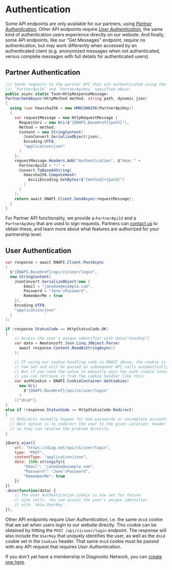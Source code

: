# Authentication

Some API endpoints are only available for our partners, using [_Partner Authentication_](#partner-authentication). Other API endpoints require [_User Authentication_](#user-authentication), the same kind of authentication users experience directly on our website. And finally, some API endpoints, like our "Get Messages" endpoint, require no authentication, but may work differently when accessed by an authenticated client (e.g. anonymized messages when not authenticated, versus complete messages with full details for authenticated users).


## Partner Authentication

```csharp
/// Sends requests to the partner API that are authenticated using the
/// `PartnerApiId` and `PartnerApiKey` specified above.
public async static Task<HttpResponseMessage> 
PartnerSendAsync(HttpMethod method, string path, dynamic json)
{
  using (var hmacsha256 = new HMACSHA256(PartnerApiKey)) 
  {
    var requestMessage = new HttpRequestMessage {
      RequestUri = new Uri($"{DNAPI.BaseHref}{path}"),
      Method = method,
      Content = new StringContent(
        JsonConvert.SerializeObject(json),
        Encoding.UTF8, 
        "application/json"
      )
    };
    requestMessage.Headers.Add("Authentication", $"hmac " + 
      PartnerApiId + ":" + 
      Convert.ToBase64String(
        hmacsha256.ComputeHash(
          AsciiEncoding.GetBytes($"{method}+{path}")
        )
      )
    );
    return await DNAPI.Client.SendAsync(requestMessage);
  }
}
```

For Partner API functionality, we provide a `PartnerApiId` and a `PartnerApiKey` that are used to sign requests. Partners can [contact us](https://diag.net/contact) to obtain these, and learn more about what features are authorized for your partnership level.



## User Authentication

```csharp
var response = await DNAPI.Client.PostAsync
(
  $"{DNAPI.BaseHref}/api/v1/user/login",
  new StringContent(
    JsonConvert.SerializeObject(new {
        Email = "janedoe@example.com",
        Password = "Jane'sPassword",
        RememberMe = true
    }),
    Encoding.UTF8, 
    "application/json"
  )
);

if (response.StatusCode == HttpStatusCode.OK)
{
    // Access the user's unique identifier with data["UserKey"]
    var data = Newtonsoft.Json.Linq.JObject.Parse(
      await response.Content.ReadAsStringAsync()
    );

    // If using our cookie handling code in DNAPI above, the cookie is
    // now set and will be passed on subsequent API calls automatically.
    // But if you need the value to manually pass the auth cookie later, 
    // you can retrieve it from the cookie handler like this:
    var authCookie = DNAPI.CookieContainer.GetCookies(
      new Uri(
        $"{DNAPI.BaseHref}/api/v1/user/login"
      )
    )["dnid"];
}
else if (response.StatusCode == HttpStatusCode.Redirect)
{
  // Redirects normally happen for bad passwords or incomplete accounts.
  // Best option is to redirect the user to the given Location: header URL
  // so they can resolve the problem directly.
}
```

```javascript
jQuery.ajax({
    url: "https://diag.net/api/v1/user/login",
    type: "POST",
    contentType: "application/json",
    data: JSON.stringify({
        "Email": "janedoe@example.com",
        "Password": "Jane'sPassword",
        "RememberMe": true
    })
})
.done(function(data) {
    // The User Authentication cookie is now set for future
    // ajax calls. You can access the user's unique identifier 
    // with `data.UserKey`.
});
```

Other API endpoints require _User Authentication_, i.e. the same `dnid` cookie that we set when users login to our website directly. This cookie can be obtained by hitting the `POST /api/v1/user/login` endpoint. The response will also include the `UserKey` that uniquely identifies the user, as well as the `dnid` cookie set in the `Cookies` header. That same `dnid` cookie must be passed with any API request that requires _User Authentication_.

<aside class="notice">
If you don't yet have a membership in Diagnostic Network, you can <a href="https://diag.net/account/register">create one here</a>.
</aside>
